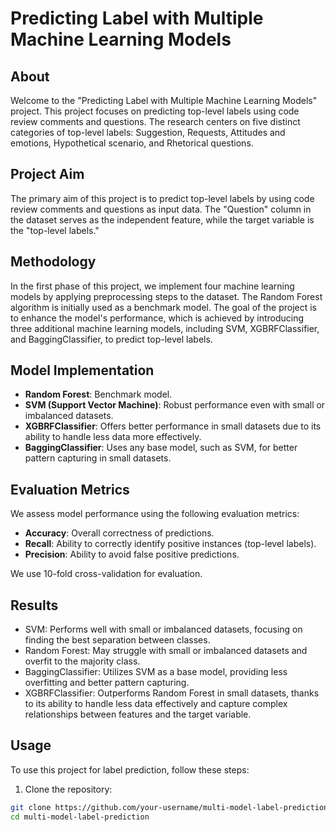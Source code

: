 # Predicting Label with Multiple Machine Learning Models

## About

Welcome to the "Predicting Label with Multiple Machine Learning Models" project. This project focuses on predicting top-level labels using code review comments and questions. The research centers on five distinct categories of top-level labels: Suggestion, Requests, Attitudes and emotions, Hypothetical scenario, and Rhetorical questions.

## Project Aim

The primary aim of this project is to predict top-level labels by using code review comments and questions as input data. The "Question" column in the dataset serves as the independent feature, while the target variable is the "top-level labels."

## Methodology

In the first phase of this project, we implement four machine learning models by applying preprocessing steps to the dataset. The Random Forest algorithm is initially used as a benchmark model. The goal of the project is to enhance the model's performance, which is achieved by introducing three additional machine learning models, including SVM, XGBRFClassifier, and BaggingClassifier, to predict top-level labels.

## Model Implementation

- **Random Forest**: Benchmark model.
- **SVM (Support Vector Machine)**: Robust performance even with small or imbalanced datasets.
- **XGBRFClassifier**: Offers better performance in small datasets due to its ability to handle less data more effectively.
- **BaggingClassifier**: Uses any base model, such as SVM, for better pattern capturing in small datasets.

## Evaluation Metrics

We assess model performance using the following evaluation metrics:

- **Accuracy**: Overall correctness of predictions.
- **Recall**: Ability to correctly identify positive instances (top-level labels).
- **Precision**: Ability to avoid false positive predictions.

We use 10-fold cross-validation for evaluation.

## Results

- SVM: Performs well with small or imbalanced datasets, focusing on finding the best separation between classes.
- Random Forest: May struggle with small or imbalanced datasets and overfit to the majority class.
- BaggingClassifier: Utilizes SVM as a base model, providing less overfitting and better pattern capturing.
- XGBRFClassifier: Outperforms Random Forest in small datasets, thanks to its ability to handle less data effectively and capture complex relationships between features and the target variable.

## Usage

To use this project for label prediction, follow these steps:

1. Clone the repository:

```bash
git clone https://github.com/your-username/multi-model-label-prediction.git
cd multi-model-label-prediction
